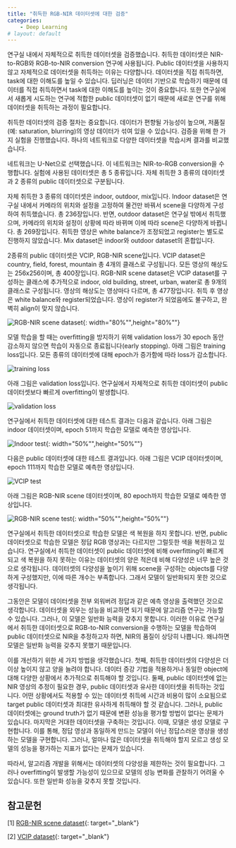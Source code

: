 ```yaml
---
title: "취득한 RGB-NIR 데이터셋에 대한 검증"
categories:
    - Deep Learning
# layout: default
---
```

연구실 내에서 자체적으로 취득한 데이터셋을 검증했습니다. 취득한 데이터셋은 NIR-to-RGB와 RGB-to-NIR conversion 연구에 사용됩니다. Public 데이터셋을 사용하지 않고 자체적으로 데이터셋을 취득하는 이유는 다양합니다. 데이터셋을 직접 취득하면, task에 대한 이해도를 높일 수 있습니다. 딥러닝은 데이터 기반으로 학습하기 때문에 데이터를 직접 취득하면서 task에 대한 이해도를 높이는 것이 중요합니다. 또한 연구실에서 새롭게 시도하는 연구에 적합한 public 데이터셋이 없기 때문에 새로운 연구를 위해 데이터셋을 취득하는 과정이 필요합니다.

취득한 데이터셋의 검증 절차는 중요합니다. 데이터가 편향될 가능성이 높으며, 저품질 (예: saturation, blurring)의 영상 데이터가 섞여 있을 수 있습니다. 검증을 위해 한 가지 실험을 진행했습니다. 하나의 네트워크로 다양한 데이터셋을 학습시켜 결과를 비교했습니다.

네트워크는 U-Net으로 선택했습니다. 이 네트워크는 NIR-to-RGB conversion을 수행합니다. 실험에 사용된 데이터셋은 총 5 종류입니다. 자체 취득한 3 종류의 데이터셋과 2 종류의 public 데이터셋으로 구분됩니다.

자체 취득한 3 종류의 데이터셋은 indoor, outdoor, mix입니다. Indoor dataset은 연구실 내에서 카메라의 위치와 설정을 고정하여 물건만 바꿔서 scene을 다양하게 구성하여 취득했습니다. 총 236장입니다. 반면, outdoor dataset은 연구실 밖에서 취득했으며, 카메라의 위치와 설정이 상황에 따라 바뀌며 이에 따라 scene은 다양하게 바뀝니다. 총 269장입니다. 취득한 영상은 white balance가 조정되었고 register는 별도로 진행하지 않았습니다. Mix dataset은 indoor와 outdoor dataset의 혼합입니다.

2종류의 public 데이터셋은 VCIP, RGB-NIR scene입니다. VCIP dataset은 country, field, forest, mountain 총 4개의 클래스로 구성됩니다. 모든 영상의 해상도는 256x256이며, 총 400장입니다. RGB-NIR scene dataset은 VCIP dataset를 구성하는 클래스에 추가적으로 indoor, old building, street, urban, water로 총 9개의 클래스로 구성됩니다. 영상의 해상도는 영상마다 다르며, 총 477장입니다. 취득 후 영상은 white balance와 register되었습니다. 영상이 register가 되었음에도 불구하고, 완벽히 align이 맞지 않습니다.

![RGB-NIR scene dataset](https://github.com/kkamankun/kkamankun.github.io/assets/46318721/07801df1-8c12-41a9-97c3-2d6de61c1b3e){: width="80%"",height="80%""}

모델 학습을 할 때는 overfitting을 방지하기 위해 validation loss가 30 epoch 동안 감소하지 않으면 학습이 자동으로 종료됩니다(early stopping). 아래 그림은 training loss입니다. 모든 종류의 데이터셋에 대해 epoch가 증가함에 따라 loss가 감소합니다.

![training loss](https://github.com/kkamankun/kkamankun.github.io/assets/46318721/e07e6a38-0f81-40cc-9682-6b76915f5689)

아래 그림은 validation loss입니다. 연구실에서 자체적으로 취득한 데이터셋이 public 데이터셋보다 빠르게 overfitting이 발생합니다.

![validation loss](https://github.com/kkamankun/kkamankun.github.io/assets/46318721/134a33ad-9348-4674-a721-f8a003dfa544)

연구실에서 취득한 데이터셋에 대한 테스트 결과는 다음과 같습니다. 아래 그림은 indoor 데이터셋이며, epoch 51까지 학습한 모델로 예측한 영상입니다.

![Indoor test](https://github.com/kkamankun/kkamankun.github.io/assets/46318721/42a9637c-c3ff-4e57-83ec-d451977fee52){: width="50%"",height="50%""}


다음은 public 데이터셋에 대한 테스트 결과입니다. 아래 그림은 VCIP 데이터셋이며, epoch 111까지 학습한 모델로 예측한 영상입니다.

![VCIP test](https://github.com/kkamankun/kkamankun.github.io/assets/46318721/50380c2a-d648-4d3c-b5fc-96166d6af69b)

아래 그림은 RGB-NIR scene 데이터셋이며, 80 epoch까지 학습한 모델로 예측한 영상입니다.

![RGB-NIR scene test](https://github.com/kkamankun/kkamankun.github.io/assets/46318721/8f50868f-dc0a-4d9c-a39a-5b813de1b0ae){: width="50%"",height="50%""}

연구실에서 취득한 데이터셋으로 학습한 모델은 색 복원을 하지 못합니다. 반면, public 데이터셋으로 학습한 모델은 정답 RGB 영상과는 다르지만 그럴듯한 색을 복원하고 있습니다. 연구실에서 취득한 데이터셋이 public 데이터셋에 비해 overfitting이 빠르게 되고 색 복원을 하지 못하는 이유는 데이터셋의 양은 적은데 비해 다양성은 너무 높은 것으로 생각됩니다. 데이터셋의 다양성을 높이기 위해 scene을 구성하는 objects를 다양하게 구성했지만, 이에 따른 개수는 부족합니다. 그래서 모델이 일반화되지 못한 것으로 생각됩니다.

그동안은 모델이 데이터셋을 전부 외워버려 정답과 같은 예측 영상을 출력했던 것으로 생각합니다. 데이터셋을 외우는 성능을 비교하면 되기 때문에 알고리즘 연구는 가능할 수 있습니다. 그러나, 이 모델은 일반화 능력을 갖추지 못합니다. 이러한 이유로 연구실에서 취득한 데이터셋으로 RGB-to-NIR conversion을 수행하는 모델을 학습하여 public 데이터셋으로 NIR을 추정하고자 하면, NIR의 품질이 상당히 나쁩니다. 왜냐하면 모델은 일반화 능력을 갖추지 못했기 때문입니다.

이를 개선하기 위한 세 가지 방법을 생각했습니다. 첫째, 취득한 데이터셋의 다양성은 더 이상 높이지 않고 양을 늘려야 합니다. 데이터 증강 기법을 적용하거나 동일한 object에 대해 다양한 상황에서 추가적으로 취득해야 할 것입니다. 둘째, public 데이터셋에 없는 NIR 영상의 추정이 필요한 경우, public 데이터셋과 유사한 데이터셋을 취득하는 것입니다. 어떤 상황에서도 적용할 수 있는 데이터셋 취득에 시간과 비용이 많이 소요됨으로 target public 데이터셋과 최대한 유사하게 취득해야 할 것 같습니다. 그러나, public 데이터셋에는 ground truth가 없기 때문에 변환 성능을 평가할 방법이 없다는 문제가 있습니다. 마지막은 거대한 데이터셋을 구축하는 것입니다. 이때, 모델은 생성 모델로 구현합니다. 이를 통해, 정답 영상과 동일하게 만드는 모델이 아닌 정답스러운 영상을 생성하는 모델을 구현합니다. 그러나, 얼마나 많은 데이터셋을 취득해야 할지 모르고 생성 모델의 성능을 평가하는 지표가 없다는 문제가 있습니다.

따라서, 알고리즘 개발을 위해서는 데이터셋의 다양성을 제한하는 것이 필요합니다. 그러나 overfitting이 발생할 가능성이 있으므로 모델의 성능 변화를 관찰하기 어려울 수 있습니다. 또한 일반화 성능을 갖추지 못할 것입니다.

참고문헌
---
[1] [RGB-NIR scene dataset](https://www.epfl.ch/labs/ivrl/research/downloads/rgb-nir-scene-dataset/){: target="_blank"}

[2] [VCIP dataset](http://www.vcip2020.org/grand_challenge.htm){: target="_blank"}